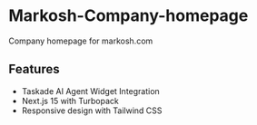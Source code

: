# Markosh-Company-homepage
Company homepage for markosh.com

## Features
- Taskade AI Agent Widget Integration
- Next.js 15 with Turbopack
- Responsive design with Tailwind CSS
